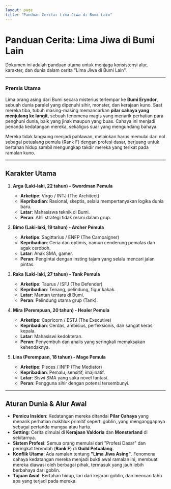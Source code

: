 ```yaml
---
layout: page
title: "Panduan Cerita: Lima Jiwa di Bumi Lain"
---
```

# Panduan Cerita: Lima Jiwa di Bumi Lain

Dokumen ini adalah panduan utama untuk menjaga konsistensi alur, karakter, dan dunia dalam cerita "Lima Jiwa di Bumi Lain".

---

### Premis Utama

Lima orang asing dari Bumi secara misterius terlempar ke **Bumi Eryndor**, sebuah dunia paralel yang dipenuhi sihir, monster, dan kerajaan kuno. Saat mereka tiba, tubuh masing-masing memancarkan **pilar cahaya yang menjulang ke langit**, sebuah fenomena magis yang menarik perhatian para penghuni dunia, baik yang jinak maupun yang buas. Cahaya ini menjadi penanda kedatangan mereka, sekaligus suar yang mengundang bahaya.

Mereka tidak langsung menjadi pahlawan, melainkan harus memulai dari nol sebagai petualang pemula (Rank F) dengan profesi dasar, berjuang untuk bertahan hidup sambil mengungkap takdir mereka yang terikat pada ramalan kuno.

---

## Karakter Utama

1.  **Arga (Laki-laki, 22 tahun) - Swordman Pemula**
    *   **Arketipe**: Virgo / INTJ (The Architect)
    *   **Kepribadian**: Rasional, skeptis, selalu mempertanyakan logika dunia baru.
    *   **Latar**: Mahasiswa teknik di Bumi.
    *   **Peran**: Ahli strategi tidak resmi dalam grup.

2.  **Bimo (Laki-laki, 19 tahun) - Archer Pemula**
    *   **Arketipe**: Sagittarius / ENFP (The Campaigner)
    *   **Kepribadian**: Ceria dan optimis, namun cenderung pemalas dan agak ceroboh.
    *   **Latar**: Anak SMA, gamer.
    *   **Peran**: Pengintai dengan insting tajam yang selalu mencari jalan pintas.

3.  **Raka (Laki-laki, 27 tahun) - Tank Pemula**
    *   **Arketipe**: Taurus / ISFJ (The Defender)
    *   **Kepribadian**: Tenang, pelindung, figur kakak.
    *   **Latar**: Mantan tentara di Bumi.
    *   **Peran**: Pelindung utama grup (Tank).

4.  **Mira (Perempuan, 20 tahun) - Healer Pemula**
    *   **Arketipe**: Capricorn / ESTJ (The Executive)
    *   **Kepribadian**: Cerdas, ambisius, perfeksionis, dan sangat keras kepala.
    *   **Latar**: Mahasiswi kedokteran.
    *   **Peran**: Penyembuh dan analis yang seringkali memaksakan kehendaknya.

5.  **Lina (Perempuan, 18 tahun) - Mage Pemula**
    *   **Arketipe**: Pisces / INFP (The Mediator)
    *   **Kepribadian**: Pemalu, sensitif, imajinatif.
    *   **Latar**: Siswi SMA yang suka novel fantasi.
    *   **Peran**: Pengguna sihir dengan potensi tersembunyi.

---

## Aturan Dunia & Alur Awal

*   **Pemicu Insiden**: Kedatangan mereka ditandai **Pilar Cahaya** yang menarik perhatian makhluk primitif seperti goblin, yang menganggapnya sebagai pertanda mangsa atau harta.
*   **Setting**: Cerita dimulai di **Kerajaan Valdoria** dan **Monsterland** di sekitarnya.
*   **Sistem Profesi**: Semua orang memulai dari "Profesi Dasar" dan peringkat terendah (**Rank F**) di **Guild Petualang**.
*   **Konflik Utama**: Ada ramalan tentang **"Lima Jiwa Asing"**. Fenomena cahaya kedatangan mereka menjadi bukti awal ramalan ini, membuat mereka diawasi oleh berbagai pihak, termasuk yang jauh lebih berbahaya dari goblin.
*   **Tujuan Awal**: Bertahan hidup, lari dari kejaran goblin, dan mencari tahu apa yang terjadi pada mereka.